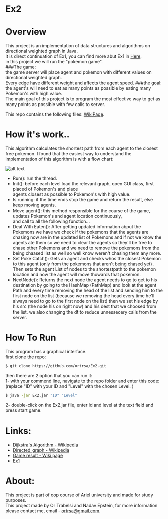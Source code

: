 # Ex2

# Overview 
This project is an implementation of data structures and algorithms on directional weighted graph in Java.    
It is direct continuation of Ex1, you can find more abut Ex1 in [Here](https://github.com/ortrsa/ex1).  
in this project we will run the "pokemon game".  
###The game:  
the game server will place agent and pokemon with different values on directional weighted graph.  
Every edge have different weight and affects the agent speed.
###the goal:
the agent's will need to eat as many points as possible by eating many Pokemon's with high value.  
The main goal of this project is to program the most effective way to get as many points as possible with few calls to server.  

This repo contains the following files: [WikiPage](https://github.com/ortrsa/Ex2/wiki/Files). 
  
    

# How it's work..
This algorithm calculates the shortest path from each agent to the closest free pokemon.
I found that the easiest way to understand the implementation of this algorithm is with a flow chart:

![alt text](https://i.ibb.co/M5WHNcV/2020-12-20-17-07-53.png)

- Run(): run the thread.
- Init(): before each level load the relevant graph, open GUI class, first placed of Pokemon's and place  
 agents closest as possible to Pokemon's with high value.
- Is running: if the time ends stop the game and return the result, else keep moving agents.
- Move agent(): this method responsible for the course of the game, updates Pokemon's and agent location continuously,  
and call to all the following function...
- Deal With Eaten(): After getting updated information abput the Pokemons we have we check if the pokemons that the agents 
are chasing now are in the updated list of Pokemons and if not we know the agents ate them so we need to clear the agents
so they'll be free to chase other Pokemons and we need to remove the pokemons from the being chaased list as well so well know weren't chasing them any more.  
- Set Poke Catch(): Gets an agent and checks whos the closest Pokemon to this agent (only from the pokemons that aren't being chased yet) .
Then sets the agent List of nodes to the shortestpath to the pokemon location and now the agent will move thowards that pokemon.  
- NextNode(): Returns the next node the agent needs to go to get to his destination by going to the HashMap (PathMap) and look at the agent Path and every time removing the head
of the list and sending him to the first node on the list (because we removing the head every time he'll always need to go to the first node on the list)
then we set his edge by his src (the node his on right now) and his dest that we choosed from the list. we also changing the dt to reduce unnessecery calls from the server.  
              


# How To Run
This program has a graphical interface.  
first clone the repo:
```sh
$ git clone https://github.com/ortrsa/Ex2.git

```
then there are 2 option that you can run it:  
1- with your commend line, navigate to the repo folder and enter this code:  
(replace "ID" with your ID and "Level" with the chosen Level. )
 ```sh
 $ java -jar Ex2.jar "ID" "Level"
 
 ```
2- double-click on the Ex2.jar file, enter Id and level at the text field and press start game.  

# Links:
- [Dijkstra's Algorithm - Wikipedia](https://en.wikipedia.org/wiki/Dijkstra%27s_algorithm)
- [Directed_graph - Wikipedia](https://en.wikipedia.org/wiki/Directed_graph)
- [Game result - Wiki page](https://github.com/ortrsa/Ex2/wiki/result)
- [Ex1](https://github.com/ortrsa/ex1)

# About:
This project is part of oop course of Ariel university and made for study purposes.  
This project made by Or Trabelsi and Nadav Epstein, for more information please contact me, email - ortrsa@gmail.com.



